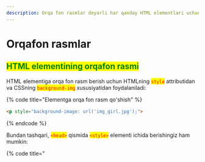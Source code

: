 ```yaml
---
description: Orqa fon rasmlar deyarli har qanday HTML elementlari uchun berilishi mumkin.
---
```


# Orqafon rasmlar

## <mark style="color:green;">HTML elementining orqafon rasmi</mark>

HTML elementiga orqa fon rasm berish uchun HTMLning <mark style="color:red;">`style`</mark> attributidan va CSSning <mark style="color:red;">`background-img`</mark> xususiyatidan foydalaniladi:

{% code title="Elementga orqa fon rasm qo'shish" %}
```html
<p style="background-image: url('img_girl.jpg');"> 
```
{% endcode %}

Bundan tashqari, <mark style="color:red;">`<head>`</mark> qismida <mark style="color:red;">`<style>`</mark> elementi ichida berishingiz ham mumkin:

{% code title="<style> elementi bilan orqa fon rasm berish:" %}
```html
<style>
p {
  background-image: url('img_girl.jpg');
}
</style> 
```
{% endcode %}

{% embed url="https://www.w3schools.com/html/tryit.asp?filename=tryhtml_images_background4" %}

## <mark style="color:green;">Sahifaning orqafon rasmi</mark>

Agar butun sahifaning orqafoniga rasm qo'yishni hohlsangiz, rasmni <mark style="color:red;">`<body>`</mark> elementiga berishingiz kerak:

{% code title="Butun sahifa uchun orqafon rasm qo'shish:" %}
```html
<style>
body {
  background-image: url('img_girl.jpg');
}
</style> 
```
{% endcode %}

{% embed url="https://www.w3schools.com/html/tryit.asp?filename=tryhtml_images_background5" %}

## <mark style="color:green;">Background repeat</mark>

Agar rasm elementdan kichik bo'lsa, u elementning ohiriga borguncha gorizontal va vertikal shaklda takrorlanaveradi.

<figure><img src="../../../.gitbook/assets/image (363).png" alt=""><figcaption></figcaption></figure>

```html
<style>
body {
  background-image: url('example_img_girl.jpg');
}
</style>
```

{% embed url="https://www.w3schools.com/html/tryit.asp?filename=tryhtml_images_background6" %}

Orqafon rasm takrorlanmasligi uchun <mark style="color:red;">`background-repeat`</mark> xususiyatiga <mark style="color:red;">`no-repeat`</mark> qiymatini bering.

```html
<style>
body {
  background-image: url('example_img_girl.jpg');
  background-repeat: no-repeat;
}
</style> 
```

{% embed url="https://www.w3schools.com/html/tryit.asp?filename=tryhtml_images_background6_1" %}

## <mark style="color:green;">Background cover</mark>

Agar orqafon rasmi butun elementni qamrab olishini istasangiz, <mark style="color:red;">`background-size`</mark> xususiyatiga <mark style="color:red;">`cover`</mark> qiymatini berishingiz mumkin.

Bundan tashqari, butun element har doim qamrab olingan holatda ekanligiga ishonchingiz komil bo'lishi uchun <mark style="color:red;">`background-attachment`</mark>xususiyatiga <mark style="color:red;">`fixed`</mark> qiymatini bering.

Shunday qilib, orqafon rasmi cho'ziln ketmasdan butun elementni qamrab oladi (rasm asl holatini saqlab qoladi):

```html
<style>
body {
  background-image: url('img_girl.jpg');
  background-repeat: no-repeat;
  background-attachment: fixed;
  background-size: cover;
}
</style>
```

{% embed url="https://www.w3schools.com/html/tryit.asp?filename=tryhtml_images_background7" %}

## <mark style="color:green;">Background Stretch</mark>

Agar fon rasmi butun elementga mos turishini xohlasangiz, <mark style="color:red;">`background-size`</mark> xususiyatiga  <mark style="color:red;">`100% 100%`</mark> qiymatlarini berishingiz mumkin.

<figure><img src="../../../.gitbook/assets/image (312).png" alt=""><figcaption></figcaption></figure>

Brauzer oynasining o'lchamini o'zgartirib ko'ring va rasmning cho'zilayotganiga guvoh bo'lasiz, lekin u har doim butun elementni qamrab turadi.

```html
<style>
body {
  background-image: url('img_girl.jpg');
  background-repeat: no-repeat;
  background-attachment: fixed;
  background-size: 100% 100%;
}
</style>
```

{% embed url="https://www.w3schools.com/html/tryit.asp?filename=tryhtml_images_background8" %}
